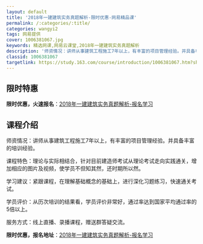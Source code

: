 ```yaml
---
layout: default
title: '2018年一建建筑实务真题解析-限时优惠-网易精品课'
permalink: /:categories/:title/
categories: wangyi2
tags: 网易提供
cover: 1006381067.jpg
keywords: 精选网课,网易云课堂,2018年一建建筑实务真题解析
description: '师资情况：讲师从事建筑工程施工7年以上，有丰富的项目管理经验。并具备丰富的培训经验。课程特色：理论与实际相结合，针对目前'
classid: 1006381067
targetlink: https://study.163.com/course/introduction/1006381067.htm?share=1&shareId=1025206652&utm_campaign=share&utm_medium=iphoneShare&utm_source=&utm_u=1025206652
---
```


## 限时特惠

**限时优惠，火速报名**：[2018年一建建筑实务真题解析-报名学习](https://study.163.com/course/introduction/1006381067.htm?share=1&shareId=1025206652&utm_campaign=share&utm_medium=iphoneShare&utm_source=&utm_u=1025206652)

## 课程介绍

师资情况：讲师从事建筑工程施工7年以上，有丰富的项目管理经验。并具备丰富的培训经验。

课程特色：理论与实际相结合，针对目前建造师考试从理论考试走向实践通关，增加相应的图片及视频，使学员不但知其然，还时期所以然。

学习建议：紧跟课程，在理解基础概念的基础上，进行深化习题练习，快速通关考试。

学员评价：从历次培训的结果看，学员评价非常好，通过率达到国家平均通过率的5倍以上。

服务方式：线上直播、录播课程，赠送群答疑交流。

**限时优惠，报名地址**：[2018年一建建筑实务真题解析-报名学习](https://study.163.com/course/introduction/1006381067.htm?share=1&shareId=1025206652&utm_campaign=share&utm_medium=iphoneShare&utm_source=&utm_u=1025206652)


